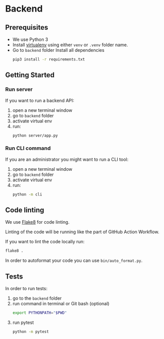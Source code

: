 # Backend

## Prerequisites

- We use Python 3
- Install [virtualenv](https://virtualenv.pypa.io/en/latest/index.html) using 
either `venv` or `.venv` folder name.
- Go to `backend` folder Install all dependencies
    ```bash
    pip3 install -r requirements.txt   
    ```

## Getting Started

### Run server

If you want to run a backend API:

1. open a new terminal window
2. go to `backend` folder
3. activate virtual env
4. run:
    ```bash
    python server/app.py
    ```

### Run CLI command

If you are an administrator you might want to run a CLI tool:

1. open a new terminal window
2. go to `backend` folder
3. activate virtual env
4. run:
    ```bash
    python -m cli
    ```

## Code linting

We use [Flake8](https://flake8.pycqa.org/en/2.5.5/index.html) for code linting.

Linting of the code will be running like the part of GitHub Action Workflow.

If you want to lint the code locally run:
```bash
flake8 .
```

In order to autoformat your code you can use `bin/auto_format.py`.

## Tests

In order to run tests:
1. go to the `backend` folder
2. run command in terminal or Git bash (optional)
    ```bash
    export PYTHONPATH="$PWD"
    ```
3. run pytest
    ```bash
    python -m pytest
    ```

